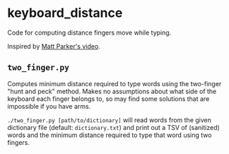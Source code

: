 # keyboard_distance
Code for computing distance fingers move while typing.

Inspired by [Matt Parker's video](https://youtu.be/Mf2H9WZSIyw).

## `two_finger.py`
Computes minimum distance required to type words using the two-finger "hunt and peck" method.
Makes no assumptions about what side of the keyboard each finger belongs to, so may find some solutions that are impossible if you have arms.

`./two_finger.py [path/to/dictionary]` will read words from the given dictionary file (default: `dictionary.txt`) and print out a TSV of (sanitized) words and the minimum distance required to type that word using two fingers.
